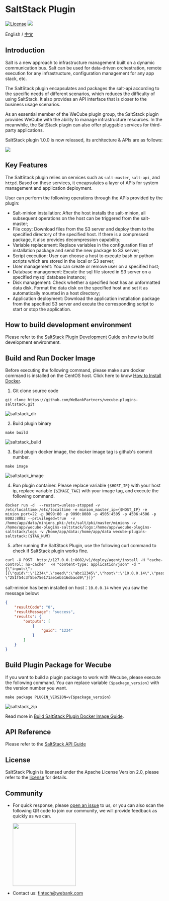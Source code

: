 # SaltStack Plugin

[![License](https://img.shields.io/badge/License-Apache%202.0-blue.svg)](https://opensource.org/licenses/Apache-2.0)
![](https://img.shields.io/badge/language-golang-orang.svg)
 
English / [中文](README_CN.md)

## Introduction

Salt is a new approach to infrastructure management built on a dynamic communication bus. Salt can be used for data-driven orchestration, remote execution for any infrastructure, configuration management for any app stack, etc.

The SaltStack plugin encapsulates and packages the salt-api according to the specific needs of different scenarios, which reduces the difficulty of using SaltStack. It also provides an API interface that is closer to the business usage scenarios.

As an essential member of the WeCube plugin group, the SaltStack plugin provides WeCube with the ability to manage infrastructure resources. In the meanwhile, the SaltStack plugin can also offer pluggable services for third-party applications.

SaltStack plugin 1.0.0 is now released, its architecture & APIs are as follows:

<img src="./docs/images/architecture_en.png" /> 

## Key Features

The SaltStack plugin relies on services such as `salt-master`, `salt-api`, and `httpd`. Based on these services, it encapsulates a layer of APIs for system management and application deployment.

User can perform the following operations through the APIs provided by the plugin:

- Salt-minion installation: After the host installs the salt-minion, all subsequent operations on the host can be triggered from the salt-master;
- File copy: Download files from the S3 server and deploy them to the specified directory of the specified host. If there is a compressed package, it also provides decompression capability;
- Variable replacement: Replace variables in the configuration files of installation package and send the new package to S3 server;
- Script execution: User can choose a host to execute bash or python scripts which are stored in the local or S3 server;
- User management: You can create or remove user on a specified host;
- Database management: Excute the sql file stored in S3 server on a specified mysql database instance;
- Disk management: Check whether a specified host has an unformatted data disk. Format the data disk on the specified host and set it as automatically mounted in a host directory;
- Application deployment: Download the application installation package from the specified S3 server and excute the corresponding script to start or stop the application.

## How to build development environment

Please refer to the [SaltStack Plugin Development Guide](docs/compile/wecube-plugins-saltstack_build_dev_env_en.md) on how to build development environment.

## Build and Run Docker Image

Before executing the following command, please make sure docker command is installed on the CentOS host. Click here to know [How to Install Docker](https://docs.docker.com/install/linux/docker-ce/centos/).

1. Git clone source code 

```shell script
git clone https://github.com/WeBankPartners/wecube-plugins-saltstack.git
```

![saltstack_dir](docs/compile/images/saltstack_dir.png)

2. Build plugin binary

```shell script
make build 
```

![saltstack_build](docs/compile/images/saltstack_build.png)

3. Build plugin docker image, the docker image tag is github's commit number.

```shell script
make image
```

![saltstack_image](docs/compile/images/saltstack_image.png)

4. Run plugin container. Please replace variable `{$HOST_IP}` with your host ip, replace variable `{$IMAGE_TAG}` with your image tag, and execute the following command.

```shell script
docker run -d  --restart=unless-stopped -v /etc/localtime:/etc/localtime -e minion_master_ip={$HOST_IP} -e minion_port=22 -p 9099:80 -p 9090:8080 -p 4505:4505 -p 4506:4506 -p 8082:8082 --privileged=true  -v /home/app/data/minions_pki:/etc/salt/pki/master/minions -v /home/app/wecube-plugins-saltstack/logs:/home/app/wecube-plugins-saltstack/logs -v /home/app/data:/home/app/data wecube-plugins-saltstack:{$TAG_NUM}
```

5. after running the SaltStack Plugin, use the following curl command to check if SaltStack plugin works fine. 

```shell script
curl -X POST  http://127.0.0.1:8082/v1/deploy/agent/install -H "cache-control: no-cache"  -H "content-type: application/json" -d "{\"inputs\":[{\"guid\":\"1234\",\"seed\":\"abc12345\",\"host\":\"10.0.0.14\",\"password\": \"251f54c3f5be75e171ae1eb516dbacd9\"}]}"
```

salt-minion has been installed on host：`10.0.0.14` when you saw the message below:

```json
{
    "resultCode": "0",
    "resultMessage": "success",
    "results": {
        "outputs": [
            {
                "guid": "1234"
            }
        ]
    }
}
```

## Build Plugin Package for Wecube

If you want to build a plugin package to work with Wecube, please execute the following command. You can replace variable `{$package_version}` with the version number you want.

```shell script
make package PLUGIN_VERSION=v{$package_version}
```

![saltstack_zip](docs/compile/images/saltstack_zip.png)

Read more in [Build SaltStack Plugin Docker Image Guide](docs/compile/wecube-plugins-saltstack_compile_guide_en.md).

## API Reference

Please refer to the [SaltStack API Guide](docs/api/wecube_plugins_saltstack_api_guide_en.md)

## License

SaltStack Plugin is licensed under the Apache License Version 2.0, please refer to the [license](http://www.apache.org/licenses/LICENSE-2.0) for details.


## Community

- For quick response, please [open an issue](https://github.com/WeBankPartners/wecube-plugins-saltstack/issues/new/choose) to us, or you can also scan the following QR code to join our community, we will provide feedback as quickly as we can.

  <div align="left">
  <img src="docs/images/wecube_qr_code.png"  height="200" width="200">
  </div>

- Contact us: fintech@webank.com
